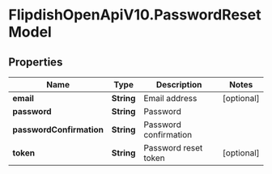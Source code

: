 # FlipdishOpenApiV10.PasswordResetModel

## Properties
Name | Type | Description | Notes
------------ | ------------- | ------------- | -------------
**email** | **String** | Email address | [optional] 
**password** | **String** | Password | 
**passwordConfirmation** | **String** | Password confirmation | 
**token** | **String** | Password reset token | [optional] 


